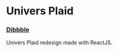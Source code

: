 # Univers Plaid

### [Dibbble](https://dribbble.com/shots/21210009-Univers-Plaid)

Univers Plaid redesign made with ReactJS.
